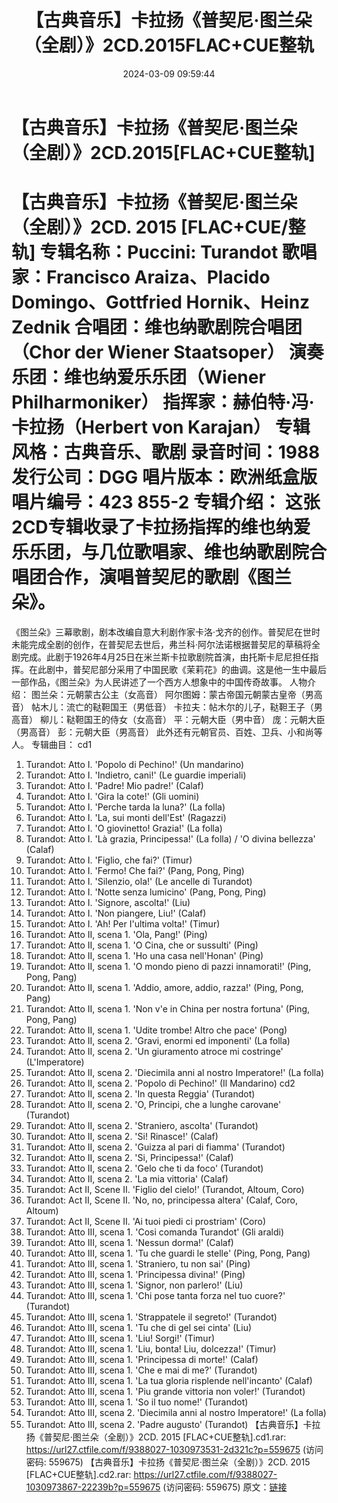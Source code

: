 ﻿---
title: 【古典音乐】卡拉扬《普契尼·图兰朵（全剧）》2CD.2015FLAC+CUE整轨
date: 2024-03-09 09:59:44
categories: 古典音乐、新世纪、纯音雅乐
tags: 纯音雅乐
---
# 【古典音乐】卡拉扬《普契尼·图兰朵（全剧）》2CD.2015[FLAC+CUE整轨]

【古典音乐】卡拉扬《普契尼·图兰朵（全剧）》2CD. 2015
[FLAC+CUE/整轨]
专辑名称：Puccini: Turandot
歌唱家：Francisco Araiza、Placido Domingo、Gottfried Hornik、Heinz
Zednik
合唱团：维也纳歌剧院合唱团（Chor der Wiener Staatsoper）
演奏乐团：维也纳爱乐乐团（Wiener Philharmoniker）
指挥家：赫伯特·冯·卡拉扬（Herbert von Karajan）
专辑风格：古典音乐、歌剧
录音时间：1988
发行公司：DGG
唱片版本：欧洲纸盒版
唱片编号：423 855-2
专辑介绍：
这张2CD专辑收录了卡拉扬指挥的维也纳爱乐乐团，与几位歌唱家、维也纳歌剧院合唱团合作，演唱普契尼的歌剧《图兰朵》。
==========
《图兰朵》三幕歌剧，剧本改编自意大利剧作家卡洛·戈齐的创作。普契尼在世时未能完成全剧的创作，在普契尼去世后，弗兰科·阿尔法诺根据普契尼的草稿将全剧完成。此剧于1926年4月25日在米兰斯卡拉歌剧院首演，由托斯卡尼尼担任指挥。在此剧中，普契尼部分采用了中国民歌《茉莉花》的曲调。这是他一生中最后一部作品，《图兰朵》为人民讲述了一个西方人想象中的中国传奇故事。
人物介绍：
图兰朵：元朝蒙古公主（女高音）
阿尔图姆：蒙古帝国元朝蒙古皇帝（男高音）
帖木儿：流亡的鞑靼国王（男低音）
卡拉夫：帖木尔的儿子，鞑靼王子（男高音）
柳儿：鞑靼国王的侍女（女高音）
平：元朝大臣（男中音）
庞：元朝大臣（男高音）
彭：元朝大臣（男高音）
此外还有元朝官员、百姓、卫兵、小和尚等人。
专辑曲目：
cd1
01. Turandot: Atto I. 'Popolo di Pechino!' (Un mandarino)
02. Turandot: Atto I. 'Indietro, cani!' (Le guardie
imperiali)
03. Turandot: Atto I. 'Padre! Mio padre!' (Calaf)
04. Turandot: Atto I. 'Gira la cote!' (Gli uomini)
05. Turandot: Atto I. 'Perche tarda la luna?' (La folla)
06. Turandot: Atto I. 'La, sui monti dell'Est' (Ragazzi)
07. Turandot: Atto I. 'O giovinetto! Grazia!' (La folla)
08. Turandot: Atto I. 'Là grazia, Principessa!' (La folla) / 'O
divina bellezza' (Calaf)
09. Turandot: Atto I. 'Figlio, che fai?' (Timur)
10. Turandot: Atto I. 'Fermo! Che fai?' (Pang, Pong, Ping)
11. Turandot: Atto I. 'Silenzio, ola!' (Le ancelle di
Turandot)
12. Turandot: Atto I. 'Notte senza lumicino' (Pang, Pong,
Ping)
13. Turandot: Atto I. 'Signore, ascolta!' (Liu)
14. Turandot: Atto I. 'Non piangere, Liu!' (Calaf)
15. Turandot: Atto I. 'Ah! Per I'ultima volta!' (Timur)
16. Turandot: Atto II, scena 1. 'Ola, Pang!' (Ping)
17. Turandot: Atto II, scena 1. 'O Cina, che or sussulti'
(Ping)
18. Turandot: Atto II, scena 1. 'Ho una casa nell'Honan'
(Ping)
19. Turandot: Atto II, scena 1. 'O mondo pieno di pazzi
innamorati!' (Ping, Pong, Pang)
20. Turandot: Atto II, scena 1. 'Addio, amore, addio, razza!'
(Ping, Pong, Pang)
21. Turandot: Atto II, scena 1. 'Non v'e in China per nostra
fortuna' (Ping, Pong, Pang)
22. Turandot: Atto II, scena 1. 'Udite trombe! Altro che pace'
(Pong)
23. Turandot: Atto II, scena 2. 'Gravi, enormi ed imponenti' (La
folla)
24. Turandot: Atto II, scena 2. 'Un giuramento atroce mi
costringe' (L'Imperatore)
25. Turandot: Atto II, scena 2. 'Diecimila anni al nostro
Imperatore!' (La folla)
26. Turandot: Atto II, scena 2. 'Popolo di Pechino!' (Il
Mandarino)
cd2
01. Turandot: Atto II, scena 2. 'In questa Reggia'
(Turandot)
02. Turandot: Atto II, scena 2. 'O, Principi, che a lunghe
carovane' (Turandot)
03. Turandot: Atto II, scena 2. 'Straniero, ascolta'
(Turandot)
04. Turandot: Atto II, scena 2. 'Si! Rinasce!' (Calaf)
05. Turandot: Atto II, scena 2. 'Guizza al pari di fiamma'
(Turandot)
06. Turandot: Atto II, scena 2. 'Si, Principessa!' (Calaf)
07. Turandot: Atto II, scena 2. 'Gelo che ti da foco'
(Turandot)
08. Turandot: Atto II, scena 2. 'La mia vittoria' (Calaf)
09. Turandot: Act II, Scene II. 'Figlio del cielo!' (Turandot,
Altoum, Coro)
10. Turandot: Act II, Scene II. 'No, no, principessa altera'
(Calaf, Coro, Altoum)
11. Turandot: Act II, Scene II. 'Ai tuoi piedi ci prostriam'
(Coro)
12. Turandot: Atto III, scena 1. 'Cosi comanda Turandot' (Gli
araldi)
13. Turandot: Atto III, scena 1. 'Nessun dorma!' (Calaf)
14. Turandot: Atto III, scena 1. 'Tu che guardi le stelle'
(Ping, Pong, Pang)
15. Turandot: Atto III, scena 1. 'Straniero, tu non sai'
(Ping)
16. Turandot: Atto III, scena 1. 'Principessa divina!'
(Ping)
17. Turandot: Atto III, scena 1. 'Signor, non parlero!'
(Liu)
18. Turandot: Atto III, scena 1. 'Chi pose tanta forza nel tuo
cuore?' (Turandot)
19. Turandot: Atto III, scena 1. 'Strappatele il segreto!'
(Turandot)
20. Turandot: Atto III, scena 1. 'Tu che di gel sei cinta'
(Liu)
21. Turandot: Atto III, scena 1. 'Liu! Sorgi!' (Timur)
22. Turandot: Atto III, scena 1. 'Liu, bonta! Liu, dolcezza!'
(Timur)
23. Turandot: Atto III, scena 1. 'Principessa di morte!'
(Calaf)
24. Turandot: Atto III, scena 1. 'Che e mai di me?'
(Turandot)
25. Turandot: Atto III, scena 1. 'La tua gloria risplende
nell'incanto' (Calaf)
26. Turandot: Atto III, scena 1. 'Piu grande vittoria non
voler!' (Turandot)
27. Turandot: Atto III, scena 1. 'So il tuo nome!'
(Turandot)
28. Turandot: Atto III, scena 2. 'Diecimila anni al nostro
Imperatore!' (La folla)
29. Turandot: Atto III, scena 2. 'Padre augusto' (Turandot)
【古典音乐】卡拉扬《普契尼·图兰朵（全剧）》2CD. 2015 [FLAC+CUE整轨].cd1.rar: https://url27.ctfile.com/f/9388027-1030973531-2d321c?p=559675
(访问密码: 559675)
【古典音乐】卡拉扬《普契尼·图兰朵（全剧）》2CD. 2015 [FLAC+CUE整轨].cd2.rar: https://url27.ctfile.com/f/9388027-1030973867-22239b?p=559675
(访问密码: 559675)
原文：[链接](https://blog.sina.com.cn/s/blog_1647c7e76010314mv.html)